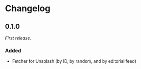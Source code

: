 # Changelog

## 0.1.0

_First release._

### Added

- Fetcher for Unsplash (by ID, by random, and by editorial feed)
